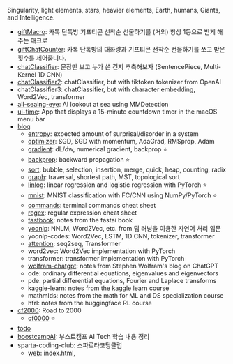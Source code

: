 Singularity, light elements, stars, heavier elements, Earth, humans, Giants, and Intelligence. 
- [giftMacro](https://github.com/star-bits/giftMacro): 카톡 단톡방 기프티콘 선착순 선물하기를 (거의) 항상 1등으로 받게 해주는 매크로
- [giftChatCounter](https://github.com/star-bits/giftChatCounter): 카톡 단톡방의 대화량과 기프티콘 선착순 선물하기를 쏘고 받은 횟수를 세어줍니다.
- [chatClassifier](https://github.com/star-bits/chatClassifier): 문장만 보고 누가 쓴 건지 추측해보자 (SentencePiece, Multi-Kernel 1D CNN)
- [chatClassifier2](https://github.com/star-bits/chatClassifier2): chatClassifier, but with tiktoken tokenizer from OpenAI
- chatClassifier3: chatClassifier, but with character embedding, Word2Vec, transformer
- [all-seaing-eye](https://github.com/star-bits/all-seaing-eye): AI lookout at sea using MMDetection
- [ui-time](https://github.com/star-bits/ui-time): App that displays a 15-minute countdown timer in the macOS menu bar
- [blog](https://github.com/star-bits/blog)
  - [entropy](https://github.com/star-bits/blog/blob/main/entropy.md): expected amount of surprisal/disorder in a system 
  - [optimizer](https://github.com/star-bits/blog/blob/main/optimizer.md): SGD, SGD with momentum, AdaGrad, RMSprop, Adam
  - [gradient](https://github.com/star-bits/blog/blob/main/gradient.md): dL/dw, numerical gradient, backprop ⭐
  - [backprop](https://github.com/star-bits/blog/blob/main/backprop.md): backward propagation ⭐
  - [sort](https://github.com/star-bits/blog/blob/main/sort.md): bubble, selection, insertion, merge, quick, heap, counting, radix
  - [graph](https://github.com/star-bits/blog/blob/main/graph.md): traversal, shortest path, MST, topological sort
  - [linlog](https://github.com/star-bits/blog/blob/main/linlog.ipynb): linear regression and logistic regression with PyTorch ⭐
  - [mnist](https://github.com/star-bits/blog/blob/main/mnist.ipynb): MNIST classification with FC/CNN using NumPy/PyTorch ⭐
  - [commands](https://github.com/star-bits/blog/blob/main/commands.md): terminal commands cheat sheet 
  - [regex](https://github.com/star-bits/blog/blob/main/regex.md): regular expression cheat sheet
  - [fastbook](https://github.com/star-bits/blog/blob/main/fastbook.md): notes from the fastai book
  - [yoonlp](https://github.com/star-bits/blog/blob/main/yoonlp.md): NNLM, Word2Vec, etc. from 딥 러닝을 이용한 자연어 처리 입문
  - yoonlp-codes: Word2Vec, LSTM, 1D CNN, tokenizer, transformer
  - [attention](https://github.com/star-bits/blog/blob/main/attention.md): seq2seq, Transformer
  - word2vec: Word2Vec implementation with PyTorch
  - transformer: transformer implementation with PyTorch
  - [wolfram-chatgpt](https://github.com/star-bits/blog/blob/main/wolfram-chatgpt.md): notes from Stephen Wolfram's blog on ChatGPT
  - ode: ordinary differential equations, eigenvalues and eigenvectors
  - pde: partial differential equations, Fourier and Laplace transforms
  - kaggle-learn: notes from the kaggle learn course
  - mathmlds: notes from the math for ML and DS specialization course
  - hfrl: notes from the huggingface RL course
- [cf2000](https://github.com/star-bits/cf2000): Road to 2000
  - [cf0000](https://github.com/star-bits/cf2000/blob/main/cf0000.ipynb) ⭐
- [todo](https://github.com/star-bits/todo/blob/main/README.md)
- [boostcampAI](https://github.com/star-bits/boostcampAI): 부스트캠프 AI Tech 학습 내용 정리
- sparta-coding-club: 스파르타코딩클럽
  - [web](https://github.com/star-bits/sparta-coding-club-web): index.html, <style>, <script>, app.py, Flask, MongoDB, GET, POST, bs4, AWS
  - app
  - game
- [kichATwear](https://github.com/star-bits/kichATwear): A Wear OS watch face inspired by linux terminal aesthetics.
- [sort-into-subfolders](https://github.com/star-bits/sort-into-subfolders): Sort files by date created, date modified, content created (EXIF)
